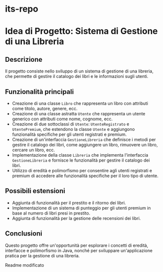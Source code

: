 # its-repo

# Idea di Progetto: Sistema di Gestione di una Libreria

## Descrizione
Il progetto consiste nello sviluppo di un sistema di gestione di una libreria, che permette di gestire il catalogo dei libri e le informazioni sugli utenti.

## Funzionalità principali
- Creazione di una classe `Libro` che rappresenta un libro con attributi come titolo, autore, genere, ecc.
- Creazione di una classe astratta `Utente` che rappresenta un utente generico con attributi come nome, cognome, ecc.
- Creazione di due sottoclassi di `Utente`: `UtenteRegistrato` e `UtentePremium`, che estendono la classe `Utente` e aggiungono funzionalità specifiche per gli utenti registrati e premium.
- Creazione di un'interfaccia `GestioneLibreria` che definisce i metodi per gestire il catalogo dei libri, come aggiungere un libro, rimuovere un libro, cercare un libro, ecc.
- Implementazione della classe `Libreria` che implementa l'interfaccia `GestioneLibreria` e fornisce le funzionalità per gestire il catalogo dei libri.
- Utilizzo di eredità e polimorfismo per consentire agli utenti registrati e premium di accedere alle funzionalità specifiche per il loro tipo di utente.

## Possibili estensioni
- Aggiunta di funzionalità per il prestito e il ritorno dei libri.
- Implementazione di un sistema di punteggio per gli utenti premium in base al numero di libri presi in prestito.
- Aggiunta di funzionalità per la gestione delle recensioni dei libri.

## Conclusioni
Questo progetto offre un'opportunità per esplorare i concetti di eredità, interfacce e polimorfismo in Java, nonché per sviluppare un'applicazione pratica per la gestione di una libreria.

Readme modificato
